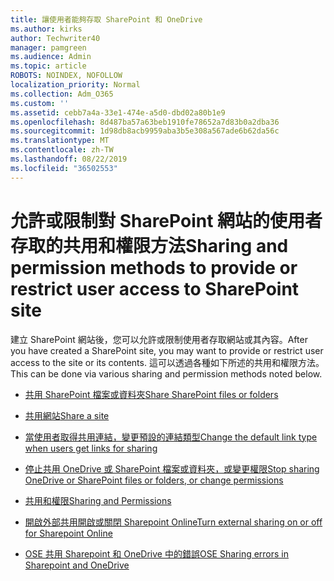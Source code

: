 ```yaml
---
title: 讓使用者能夠存取 SharePoint 和 OneDrive
ms.author: kirks
author: Techwriter40
manager: pamgreen
ms.audience: Admin
ms.topic: article
ROBOTS: NOINDEX, NOFOLLOW
localization_priority: Normal
ms.collection: Adm_O365
ms.custom: ''
ms.assetid: cebb7a4a-33e1-474e-a5d0-dbd02a80b1e9
ms.openlocfilehash: 8d487ba57a63beb1910fe78652a7d83b0a2dba36
ms.sourcegitcommit: 1d98db8acb9959aba3b5e308a567ade6b62da56c
ms.translationtype: MT
ms.contentlocale: zh-TW
ms.lasthandoff: 08/22/2019
ms.locfileid: "36502553"
---
```

# <a name="sharing-and-permission-methods-to-provide-or-restrict-user-access-to-sharepoint-site"></a><span data-ttu-id="603a0-102">允許或限制對 SharePoint 網站的使用者存取的共用和權限方法</span><span class="sxs-lookup"><span data-stu-id="603a0-102">Sharing and permission methods to provide or restrict user access to SharePoint site</span></span>

<span data-ttu-id="603a0-103">建立 SharePoint 網站後，您可以允許或限制使用者存取網站或其內容。</span><span class="sxs-lookup"><span data-stu-id="603a0-103">After you have created a SharePoint site, you may want to provide or restrict user access to the site or its contents.</span></span> <span data-ttu-id="603a0-104">這可以透過各種如下所述的共用和權限方法。</span><span class="sxs-lookup"><span data-stu-id="603a0-104">This can be done via various sharing and permission methods noted below.</span></span>

- [<span data-ttu-id="603a0-105">共用 SharePoint 檔案或資料夾</span><span class="sxs-lookup"><span data-stu-id="603a0-105">Share SharePoint files or folders</span></span>](https://support.office.com/article/share-sharepoint-files-or-folders-1fe37332-0f9a-4719-970e-d2578da4941c?ui=en-US&amp;rs=en-US&amp;ad=US)

- [<span data-ttu-id="603a0-106">共用網站</span><span class="sxs-lookup"><span data-stu-id="603a0-106">Share a site</span></span>](https://support.office.com/article/share-a-site-958771a8-d041-4eb8-b51c-afea2eae3658)

- [<span data-ttu-id="603a0-107">當使用者取得共用連結，變更預設的連結類型</span><span class="sxs-lookup"><span data-stu-id="603a0-107">Change the default link type when users get links for sharing</span></span>](https://docs.microsoft.com/sharepoint/change-default-sharing-link)

- [<span data-ttu-id="603a0-108">停止共用 OneDrive 或 SharePoint 檔案或資料夾，或變更權限</span><span class="sxs-lookup"><span data-stu-id="603a0-108">Stop sharing OneDrive or SharePoint files or folders, or change permissions</span></span>](https://support.office.com/article/stop-sharing-onedrive-or-sharepoint-files-or-folders-or-change-permissions-0a36470f-d7fe-40a0-bd74-0ac6c1e13323?ui=en-US&amp;rs=en-US&amp;ad=US)

- [<span data-ttu-id="603a0-109">共用和權限</span><span class="sxs-lookup"><span data-stu-id="603a0-109">Sharing and Permissions</span></span>](https://support.office.com/article/Sharing-and-permissions-ac85fbf1-2431-49bf-8690-f1a2b98af65f#ID0EAABAAA=Manage_permissions)

- [<span data-ttu-id="603a0-110">開啟外部共用開啟或關閉 Sharepoint Online</span><span class="sxs-lookup"><span data-stu-id="603a0-110">Turn external sharing on or off for Sharepoint Online</span></span>](https://docs.microsoft.com/sharepoint/turn-external-sharing-on-or-off)

- [<span data-ttu-id="603a0-111">OSE 共用 Sharepoint 和 OneDrive 中的錯誤</span><span class="sxs-lookup"><span data-stu-id="603a0-111">OSE Sharing errors in Sharepoint and OneDrive</span></span>](https://docs.microsoft.com/sharepoint/sharepoint-onedrive-error-message)




